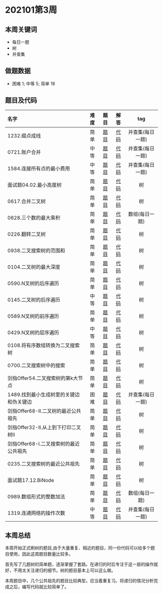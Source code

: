 <!--
 * @Description: 
 * @Autor: Au3C2
 * @Date: 2021-01-11 14:55:49
 * @LastEditors: Au3C2
 * @LastEditTime: 2021-03-31 16:15:09
-->
# 202101第3周
## 本周关键词

* 每日一题
* 树
* 并查集

## 做题数据

* 困难 1; 中等 5; 简单 18

## 题目及代码

|名字|难度|题目|解答|tag|
|:-|:-:|:-:|:-:|:-:|
|1232.缀点成线|简单|[题目](https://leetcode-cn.com/problems/check-if-it-is-a-straight-line/)|[代码](../Code/202101第3周/1232.缀点成线.md)|并查集(每日一题)
|0721.账户合并|中等|[题目](https://leetcode-cn.com/problems/accounts-merge/)|[代码](../Code/202101第3周/0721.账户合并.md)|并查集(每日一题)
|1584.连接所有点的最小费用|中等|[题目](https://leetcode-cn.com/problems/min-cost-to-connect-all-points/)|[代码](../Code/202101第3周/1584.连接所有点的最小费用.md)|并查集(每日一题)
|面试题04.02.最小高度树|简单|[题目](https://leetcode-cn.com/problems/minimum-height-tree-lcci/)|[代码](../Code/202101第3周/面试题04.02.最小高度树.md)|树
|0617.合并二叉树|简单|[题目](https://leetcode-cn.com/problems/树merge-two-binary-trees/)|[代码](../Code/202101第3周/0617.合并二叉树.md)|树
|0628.三个数的最大乘积|简单|[题目](https://leetcode-cn.com/problems/maximum-product-of-three-numbers/)|[代码](../Code/202101第3周/0628.三个数的最大乘积.md)|数组(每日一题)
|0226.翻转二叉树|简单|[题目](https://leetcode-cn.com/problems/invert-binary-tree/)|[代码](../Code/202101第3周/0226.翻转二叉树.md)|树
|0938.二叉搜索树的范围和|简单|[题目](https://leetcode-cn.com/problems/range-sum-of-bst/)|[代码](../Code/202101第3周/0938.二叉搜索树的范围和.md)|树
|0104.二叉树的最大深度|简单|[题目](https://leetcode-cn.com/problems/maximum-depth-of-binary-tree/)|[代码](../Code/202101第3周/0104.二叉树的最大深度.md)|树
|0590.N叉树的后序遍历|简单|[题目](https://leetcode-cn.com/problems/n-ary-tree-postorder-traversal/)|[代码](../Code/202101第3周/0590.N叉树的后序遍历.md)|树
|0145.二叉树的后序遍历|中等|[题目](https://leetcode-cn.com/problems/binary-tree-postorder-traversal/)|[代码](../Code/202101第3周/0145.二叉树的后序遍历.md)|树
|0589.N叉树的前序遍历|简单|[题目](https://leetcode-cn.com/problems/n-ary-tree-preorder-traversal/)|[代码](../Code/202101第3周/0589.N叉树的前序遍历.md)|树
|0429.N叉树的层序遍历|中等|[题目](https://leetcode-cn.com/problems/n-ary-tree-level-order-traversal/)|[代码](../Code/202101第3周/0429.N叉树的层序遍历.md)|树
|0108.将有序数组转换为二叉搜索树|简单|[题目](https://leetcode-cn.com/problems/convert-sorted-array-to-binary-search-tree/)|[代码](../Code/202101第3周/0108.将有序数组转换为二叉搜索树.md)|树
|0700.二叉搜索树中的搜索|简单|[题目](https://leetcode-cn.com/problems/search-in-a-binary-search-tree/)|[代码](../Code/202101第3周/0700.二叉搜索树中的搜索.md)|树
|剑指Offer54.二叉搜索树的第k大节点|简单|[题目](https://leetcode-cn.com/problems/er-cha-sou-suo-shu-de-di-kda-jie-dian-lcof/)|[代码](../Code/202101第3周/剑指Offer54.二叉搜索树的第k大节点.md)|树
|1489.找到最小生成树里的关键边和伪关键边|困难|[题目](https://leetcode-cn.com/problems/find-critical-and-pseudo-critical-edges-in-minimum-spanning-tree/)|[代码](../Code/202101第3周/1489.找到最小生成树里的关键边和伪关键边.md)|并查集(每日一题)
|剑指Offer68-II.二叉树的最近公共祖先|简单|[题目](https://leetcode-cn.com/problems/er-cha-shu-de-zui-jin-gong-gong-zu-xian-lcof/)|[代码](../Code/202101第3周/剑指Offer68-II.二叉树的最近公共祖先.md)|树
|剑指Offer32-II.从上到下打印二叉树II|简单|[题目](https://leetcode-cn.com/problems/cong-shang-dao-xia-da-yin-er-cha-shu-ii-lcof/)|[代码](../Code/202101第3周/剑指Offer32-II.从上到下打印二叉树II.md)|树
|剑指Offer68-I.二叉搜索树的最近公共祖先|简单|[题目](https://leetcode-cn.com/problems/er-cha-sou-suo-shu-de-zui-jin-gong-gong-zu-xian-lcof/)|[代码](../Code/202101第3周/剑指Offer68-I.二叉搜索树的最近公共祖先.md)|树
|0235.二叉搜索树的最近公共祖先|简单|[题目](https://leetcode-cn.com/problems/lowest-common-ancestor-of-a-binary-search-tree/)|[代码](../Code/202101第3周/0235.二叉搜索树的最近公共祖先.md)|树
|面试题17.12.BiNode|简单|[题目](https://leetcode-cn.com/problems/binode-lcci/)|[代码](../Code/202101第3周/面试题17.12.BiNode.md)|树
|0989.数组形式的整数加法|简单|[题目](https://leetcode-cn.com/problems/add-to-array-form-of-integer/)|[代码](../Code/202101第3周/0989.数组形式的整数加法.md)|数组(每日一题)
|1319.连通网络的操作次数|中等|[题目](https://leetcode-cn.com/problems/number-of-operations-to-make-network-connected/)|[代码](../Code/202101第3周/1319.连通网络的操作次数.md)|并查集(每日一题)


## 本周总结

本周开始正式刷树的题目,由于大量重复、相近的题目，同一份代码可以给多个题目使用，因此这周题目数量比较多。

首先写了几题树的简单题，逐渐掌握了套路。在递归的时后专注于这一层的操作就好，不用太关注递归的细节。树的题目基本上可以这么做。

本周题目中，几个公共祖先的题目比较典型，应当着重复习。将递归的情况分析完成之后，编写代码就比较简单了。
